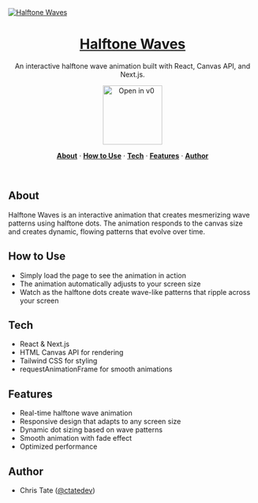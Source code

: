 <a href="https://v0.dev/community/halftone-waves-ogQtvusSUD6">
  <img alt="Halftone Waves" src="https://hebbkx1anhila5yf.public.blob.vercel-storage.com/halftone-waves.jpg-Nduqs0GfiWIXNUWwAJ8ja8pC1FuWjX.jpeg">
  <h1 align="center">Halftone Waves</h1>
</a>

<p align="center">
  An interactive halftone wave animation built with React, Canvas API, and Next.js.
</p>

<p align="center">
  <a href="https://v0.dev/community/halftone-waves-ogQtvusSUD6">
    <img src="https://hebbkx1anhila5yf.public.blob.vercel-storage.com/open-in-v0-button-ZKuXSWof756tbZD6vq9OV8Xq5pZS66.svg" alt="Open in v0" width="120" />
  </a>
</p>

<p align="center">
  <a href="#about"><strong>About</strong></a> ·
  <a href="#how-to-use"><strong>How to Use</strong></a> ·
  <a href="#tech"><strong>Tech</strong></a> ·
  <a href="#features"><strong>Features</strong></a> ·
  <a href="#author"><strong>Author</strong></a>
</p>
<br/>

## About

Halftone Waves is an interactive animation that creates mesmerizing wave patterns using halftone dots. The animation responds to the canvas size and creates dynamic, flowing patterns that evolve over time.

## How to Use

- Simply load the page to see the animation in action
- The animation automatically adjusts to your screen size
- Watch as the halftone dots create wave-like patterns that ripple across your screen

## Tech

- React & Next.js
- HTML Canvas API for rendering
- Tailwind CSS for styling
- requestAnimationFrame for smooth animations

## Features

- Real-time halftone wave animation
- Responsive design that adapts to any screen size
- Dynamic dot sizing based on wave patterns
- Smooth animation with fade effect
- Optimized performance

## Author

- Chris Tate ([@ctatedev](https://x.com/ctatedev))
